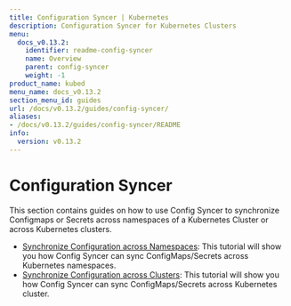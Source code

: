 ```yaml
---
title: Configuration Syncer | Kubernetes
description: Configuration Syncer for Kubernetes Clusters
menu:
  docs_v0.13.2:
    identifier: readme-config-syncer
    name: Overview
    parent: config-syncer
    weight: -1
product_name: kubed
menu_name: docs_v0.13.2
section_menu_id: guides
url: /docs/v0.13.2/guides/config-syncer/
aliases:
- /docs/v0.13.2/guides/config-syncer/README
info:
  version: v0.13.2
---
```


# Configuration Syncer

This section contains guides on how to use Config Syncer to synchronize Configmaps or Secrets across namespaces of a Kubernetes Cluster or across Kubernetes clusters.

- [Synchronize Configuration across Namespaces](/docs/v0.13.2/guides/config-syncer/intra-cluster): This tutorial will show you how Config Syncer can sync ConfigMaps/Secrets across Kubernetes namespaces.
- [Synchronize Configuration across Clusters](/docs/v0.13.2/guides/config-syncer/inter-cluster): This tutorial will show you how Config Syncer can sync ConfigMaps/Secrets across Kubernetes cluster.
